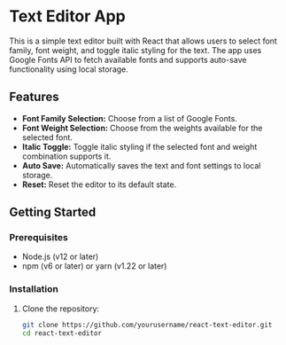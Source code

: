 # Text Editor App

This is a simple text editor built with React that allows users to select font family, font weight, and toggle italic styling for the text. The app uses Google Fonts API to fetch available fonts and supports auto-save functionality using local storage.

## Features

- **Font Family Selection:** Choose from a list of Google Fonts.
- **Font Weight Selection:** Choose from the weights available for the selected font.
- **Italic Toggle:** Toggle italic styling if the selected font and weight combination supports it.
- **Auto Save:** Automatically saves the text and font settings to local storage.
- **Reset:** Reset the editor to its default state.

## Getting Started

### Prerequisites

- Node.js (v12 or later)
- npm (v6 or later) or yarn (v1.22 or later)

### Installation

1. Clone the repository:
   ```sh
   git clone https://github.com/yourusername/react-text-editor.git
   cd react-text-editor


